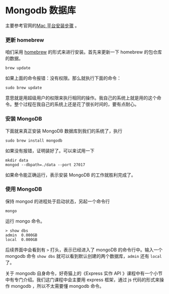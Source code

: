 # Mongodb 数据库

主要参考官网的[Mac 平台安装步骤](https://docs.mongodb.org/v3.0/tutorial/install-mongodb-on-os-x/) 。

### 更新 homebrew

咱们采用 [homebrew](http://brew.sh/) 的形式来进行安装。首先来更新一下 homebrew 的包仓库的数据。

```
brew update
```

如果上面的命令报错：没有权限。那么就执行下面的命令：

```
sudo brew update
```

意思就是用超级用户的权限来执行相同的操作。我自己的系统上就是用的这个命令。整个过程在我自己的系统上还是花了很长时间的，要有点耐心。

### 安装 MongoDB

下面就来真正安装 MongoDB 数据库到我们的系统了，执行

```
sudo brew install mongodb
```

如果没有报错，证明装好了。可以来试用一下

```
mkdir data
mongod --dbpath=./data --port 27017
```

如果命令能正确运行，表示安装 MongoDB 的工作就胜利完成了。

### 使用 MongoDB

保持 mongod 的进程处于启动状态，另起一个命令行

```
mongo
```

运行 mongo 命令。

```
> show dbs
admin  0.000GB
local  0.000GB
```

后续界面中会看到有 `>` 打头，表示已经进入了 mongoDB 的命令行中。输入一个 mongodb 命令 `show dbs` 就可以看到默认创建的两个数据库，`admin` 还有 `local` 了。

关于 mongodb 自身命令，好奇猫上的《Express 实作 API 》课程中有一个小节中有专门介绍。我们这门课程中会主要用 express 框架，通过 js 代码的形式来操作 mongodb ，所以不太需要懂 mongodb 命令。
